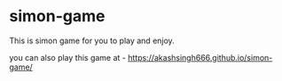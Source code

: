# simon-game
This is simon game for you to play and enjoy.

you can also play this game at - https://akashsingh666.github.io/simon-game/
